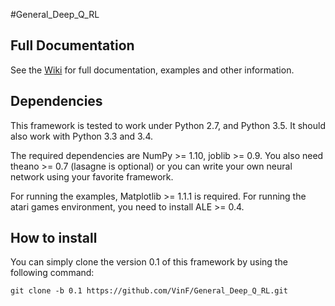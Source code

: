 #General_Deep_Q_RL

## Full Documentation

See the [Wiki](https://github.com/VinF/General_Deep_Q_RL/wiki) for full documentation, examples and other information.

## Dependencies

This framework is tested to work under Python 2.7, and Python 3.5. It should also work with Python 3.3 and 3.4.

The required dependencies are NumPy >= 1.10, joblib >= 0.9. You also need theano >= 0.7 (lasagne is optional) or you can write your own neural network using your favorite framework.

For running the examples, Matplotlib >= 1.1.1 is required. 
For running the atari games environment, you need to install ALE >= 0.4.

## How to install
You can simply clone the version 0.1 of this framework by using the following command:
```
git clone -b 0.1 https://github.com/VinF/General_Deep_Q_RL.git
```